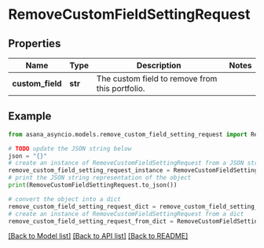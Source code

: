 # RemoveCustomFieldSettingRequest


## Properties

Name | Type | Description | Notes
------------ | ------------- | ------------- | -------------
**custom_field** | **str** | The custom field to remove from this portfolio. | 

## Example

```python
from asana_asyncio.models.remove_custom_field_setting_request import RemoveCustomFieldSettingRequest

# TODO update the JSON string below
json = "{}"
# create an instance of RemoveCustomFieldSettingRequest from a JSON string
remove_custom_field_setting_request_instance = RemoveCustomFieldSettingRequest.from_json(json)
# print the JSON string representation of the object
print(RemoveCustomFieldSettingRequest.to_json())

# convert the object into a dict
remove_custom_field_setting_request_dict = remove_custom_field_setting_request_instance.to_dict()
# create an instance of RemoveCustomFieldSettingRequest from a dict
remove_custom_field_setting_request_from_dict = RemoveCustomFieldSettingRequest.from_dict(remove_custom_field_setting_request_dict)
```
[[Back to Model list]](../README.md#documentation-for-models) [[Back to API list]](../README.md#documentation-for-api-endpoints) [[Back to README]](../README.md)


